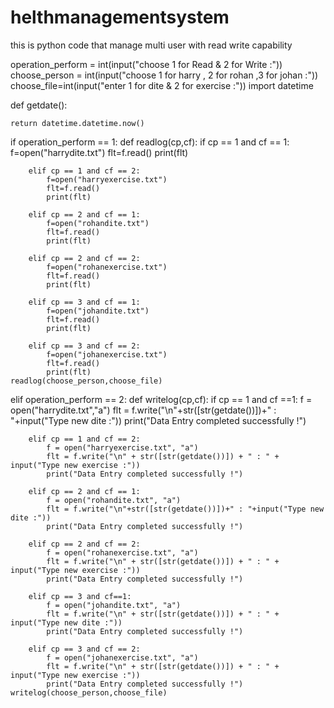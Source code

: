 # helthmanagementsystem
this is python code that manage multi user with read write capability   

operation_perform = int(input("choose 1 for Read & 2 for Write :"))
choose_person = int(input("choose 1 for harry , 2 for rohan ,3 for johan :"))
choose_file=int(input("enter 1 for dite & 2 for exercise :"))
import datetime

def getdate():

    return datetime.datetime.now()

if operation_perform == 1:
    def readlog(cp,cf):
        if cp == 1 and cf == 1:
            f=open("harrydite.txt")
            flt=f.read()
            print(flt)

        elif cp == 1 and cf == 2:
            f=open("harryexercise.txt")
            flt=f.read()
            print(flt)

        elif cp == 2 and cf == 1:
            f=open("rohandite.txt")
            flt=f.read()
            print(flt)

        elif cp == 2 and cf == 2:
            f=open("rohanexercise.txt")
            flt=f.read()
            print(flt)

        elif cp == 3 and cf == 1:
            f=open("johandite.txt")
            flt=f.read()
            print(flt)

        elif cp == 3 and cf == 2:
            f=open("johanexercise.txt")
            flt=f.read()
            print(flt)
    readlog(choose_person,choose_file)

elif operation_perform == 2:
    def writelog(cp,cf):
        if cp == 1 and cf ==1:
            f = open("harrydite.txt","a")
            flt = f.write("\n"+str([str(getdate())])+" : "+input("Type new dite :"))
            print("Data Entry completed successfully !")

        elif cp == 1 and cf == 2:
            f = open("harryexercise.txt", "a")
            flt = f.write("\n" + str([str(getdate())]) + " : " + input("Type new exercise :"))
            print("Data Entry completed successfully !")

        elif cp == 2 and cf == 1:
            f = open("rohandite.txt", "a")
            flt = f.write("\n"+str([str(getdate())])+" : "+input("Type new dite :"))
            print("Data Entry completed successfully !")

        elif cp == 2 and cf == 2:
            f = open("rohanexercise.txt", "a")
            flt = f.write("\n" + str([str(getdate())]) + " : " + input("Type new exercise :"))
            print("Data Entry completed successfully !")

        elif cp == 3 and cf==1:
            f = open("johandite.txt", "a")
            flt = f.write("\n" + str([str(getdate())]) + " : " + input("Type new dite :"))
            print("Data Entry completed successfully !")

        elif cp == 3 and cf == 2:
            f = open("johanexercise.txt", "a")
            flt = f.write("\n" + str([str(getdate())]) + " : " + input("Type new exercise :"))
            print("Data Entry completed successfully !")
    writelog(choose_person,choose_file)
